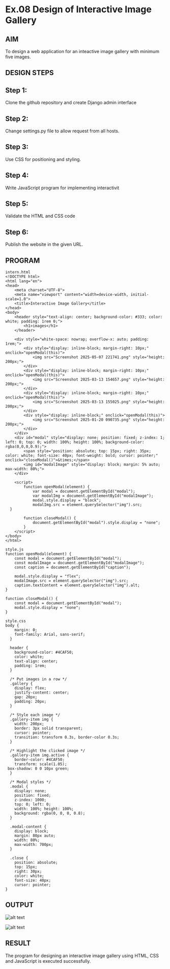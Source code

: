# Ex.08 Design of Interactive Image Gallery

## AIM
  To design a web application for an inteactive image gallery with minimum five images.

## DESIGN STEPS

## Step 1:

Clone the github repository and create Django admin interface

## Step 2:

Change settings.py file to allow request from all hosts.

## Step 3:

Use CSS for positioning and styling.

## Step 4:

Write JavaScript program for implementing interactivit

## Step 5:

Validate the HTML and CSS code

## Step 6:

Publish the website in the given URL.

## PROGRAM
```
intern.html
<!DOCTYPE html>
<html lang="en">
<head>
    <meta charset="UTF-8">
    <meta name="viewport" content="width=device-width, initial-scale=1.0">
    <title>Interactive Image Gallery</title>
</head>
<body>
    <header style="text-align: center; background-color: #333; color: white; padding: 1rem 0;">
        <h1>images</h1>
    </header>

    <div style="white-space: nowrap; overflow-x: auto; padding: 1rem;">
        <div style="display: inline-block; margin-right: 10px;" onclick="openModal(this)">
            <img src="Screenshot 2025-05-07 221741.png" style="height: 200px;">
        </div>
        <div style="display: inline-block; margin-right: 10px;" onclick="openModal(this)">
            <img src="Screenshot 2025-03-13 154657.png" style="height: 200px;">
        </div>
        <div style="display: inline-block; margin-right: 10px;" onclick="openModal(this)">
            <img src="Screenshot 2025-03-13 155025.png" style="height: 200px;">
        </div>
        <div style="display: inline-block;" onclick="openModal(this)">
            <img src="Screenshot 2025-01-20 090735.png" style="height: 200px;">
        </div>
    </div>
    <div id="modal" style="display: none; position: fixed; z-index: 1; left: 0; top: 0; width: 100%; height: 100%; background-color: rgba(0,0,0,0.9);">
        <span style="position: absolute; top: 15px; right: 35px; color: white; font-size: 40px; font-weight: bold; cursor: pointer;" onclick="closeModal()">&times;</span>
        <img id="modalImage" style="display: block; margin: 5% auto; max-width: 80%;">
    </div>

    <script>
        function openModal(element) {
            var modal = document.getElementById("modal");
            var modalImg = document.getElementById("modalImage");
            modal.style.display = "block";
            modalImg.src = element.querySelector("img").src;
  }

        function closeModal() {
            document.getElementById("modal").style.display = "none";
        }
    </script>
</body>
</html>

style.js
function openModal(element) {
    const modal = document.getElementById("modal");
    const modalImage = document.getElementById("modalImage");
    const caption = document.getElementById("caption");

    modal.style.display = "flex";
    modalImage.src = element.querySelector("img").src;
    caption.textContent = element.querySelector("img").alt;
}

function closeModal() {
    const modal = document.getElementById("modal");
    modal.style.display = "none";
}

style.css
body {
    margin: 0;
    font-family: Arial, sans-serif;
  }
  
  header {
    background-color: #4CAF50;
    color: white;
    text-align: center;
    padding: 1rem;
  }
  
  /* Put images in a row */
  .gallery {
    display: flex;
    justify-content: center;
    gap: 20px;
    padding: 20px;
  }
  
  /* Style each image */
  .gallery-item img {
    width: 200px;
    border: 3px solid transparent;
    cursor: pointer;
    transition: transform 0.3s, border-color 0.3s;
  }
  
  /* Highlight the clicked image */
  .gallery-item img.active {
    border-color: #4CAF50;
    transform: scale(1.05);
 box-shadow: 0 0 10px green;
  }
  
  /* Modal styles */
  .modal {
    display: none;
    position: fixed;
    z-index: 1000;
    top: 0; left: 0;
    width: 100%; height: 100%;
    background: rgba(0, 0, 0, 0.8);
  }
  
  .modal-content {
    display: block;
    margin: 80px auto;
    width: 80%;
    max-width: 700px;
  }
  
  .close {
    position: absolute;
    top: 15px;
    right: 30px;
    color: white;
    font-size: 40px;
    cursor: pointer;
}
```

## OUTPUT

![alt text](image.png)

![alt text](image-1.png)

## RESULT
  The program for designing an interactive image gallery using HTML, CSS and JavaScript is executed successfully.
